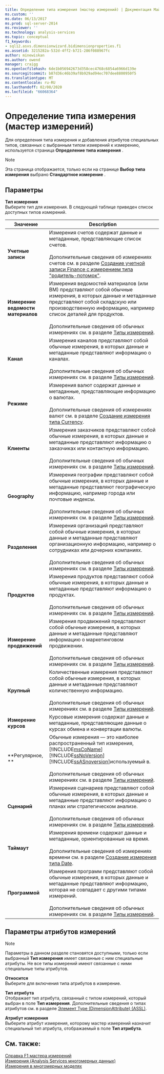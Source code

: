 ```yaml
---
title: Определение типа измерения (мастер измерений) | Документация Майкрософт
ms.custom: ''
ms.date: 06/13/2017
ms.prod: sql-server-2014
ms.reviewer: ''
ms.technology: analysis-services
ms.topic: conceptual
f1_keywords:
- sql12.asvs.dimensionwizard.bidimensionproperties.f1
ms.assetid: 3215282a-532d-4ff2-b721-286f088967fc
author: minewiskan
ms.author: owend
manager: craigg
ms.openlocfilehash: 6de1b056942673d358cec4768c6854a6966d139e
ms.sourcegitcommit: b87d36c46b39af8b929ad94ec707dee8800950f5
ms.translationtype: MT
ms.contentlocale: ru-RU
ms.lasthandoff: 02/08/2020
ms.locfileid: "66068364"
---
```

# <a name="specify-dimension-type-dimension-wizard"></a>Определение типа измерения (мастер измерений)
  Для определения типа измерения и добавления атрибутов специальных типов, связанных с выбранным типом измерений к измерению, используется страница **Определение типа измерения** .  
  
> [!NOTE]  
>  Эта страница отображается, только если на странице **Выбор типа измерения** выбрано **Стандартное измерение** .  
  
## <a name="options"></a>Параметры  
 **Тип измерения**  
 Выберите тип для измерения. В следующей таблице приведен список доступных типов измерений.  
  
|Значение|Description|  
|-----------|-----------------|  
|**Учетные записи**|Измерения счетов содержат данные и метаданные, представляющие список счетов.<br /><br /> Дополнительные сведения об измерениях счетов см. в разделе [Создание учетной записи Finance с измерением типа "родитель-потомок"](multidimensional-models/database-dimensions-finance-account-of-parent-child-type.md).|  
|**Измерение ведомости материалов**|Измерения ведомостей материалов (или ВМ) представляют собой обычные измерения, в которых данные и метаданные представляют собой складскую или производственную информацию, например список деталей для продуктов.<br /><br /> Дополнительные сведения об обычных измерениях см. в разделе [Типы измерений](multidimensional-models-olap-logical-dimension-objects/database-dimension-properties-types.md).|  
|**Канал**|Измерения каналов представляют собой обычные измерения, в которых данные и метаданные представляют информацию о каналах.<br /><br /> Дополнительные сведения об обычных измерениях см. в разделе [Типы измерений](multidimensional-models-olap-logical-dimension-objects/database-dimension-properties-types.md).|  
|**Режиме**|Измерения валют содержат данные и метаданные, представляющие информацию о валютах.<br /><br /> Дополнительные сведения об измерениях валют см. в разделе [Создание измерения типа Currency](multidimensional-models/database-dimensions-create-a-currency-type-dimension.md).|  
|**Клиенты**|Измерения заказчиков представляют собой обычные измерения, в которых данные и метаданные представляют информацию о заказчиках или контактную информацию.<br /><br /> Дополнительные сведения об обычных измерениях см. в разделе [Типы измерений](multidimensional-models-olap-logical-dimension-objects/database-dimension-properties-types.md).|  
|**Geography**|Измерения географии представляют собой обычные измерения, в которых данные и метаданные представляют географическую информацию, например города или почтовые индексы.<br /><br /> Дополнительные сведения об обычных измерениях см. в разделе [Типы измерений](multidimensional-models-olap-logical-dimension-objects/database-dimension-properties-types.md).|  
|**Разделения**|Измерения организаций представляют собой обычные измерения, в которых данные и метаданные представляют организационную информацию, например о сотрудниках или дочерних компаниях.<br /><br /> Дополнительные сведения об обычных измерениях см. в разделе [Типы измерений](multidimensional-models-olap-logical-dimension-objects/database-dimension-properties-types.md).|  
|**Продуктов**|Измерения продуктов представляют собой обычные измерения, в которых данные и метаданные представляют информацию о продуктах.<br /><br /> Дополнительные сведения об обычных измерениях см. в разделе [Типы измерений](multidimensional-models-olap-logical-dimension-objects/database-dimension-properties-types.md).|  
|**Измерение продвижений**|Измерения продвижений представляют собой обычные измерения, в которых данные и метаданные представляют информацию о маркетинговом продвижении.<br /><br /> Дополнительные сведения об обычных измерениях см. в разделе [Типы измерений](multidimensional-models-olap-logical-dimension-objects/database-dimension-properties-types.md).|  
|**Крупный**|Количественные измерения представляют собой обычные измерения, в которых данные и метаданные представляют количественную информацию.<br /><br /> Дополнительные сведения об обычных измерениях см. в разделе [Типы измерений](multidimensional-models-olap-logical-dimension-objects/database-dimension-properties-types.md).|  
|**Измерение курсов**|Курсовые измерения содержат данные и метаданные, представляющие данные о курсах обмена и конвертации валюты.|  
|**Регулярное, **|Обычные измерения — это наиболее распространенный тип измерения, [!INCLUDE[msCoName](../includes/msconame-md.md)] [!INCLUDE[ssNoVersion](../includes/ssnoversion-md.md)] [!INCLUDE[ssASnoversion](../includes/ssasnoversion-md.md)]используемый в.<br /><br /> Дополнительные сведения об обычных измерениях см. в разделе [Типы измерений](multidimensional-models-olap-logical-dimension-objects/database-dimension-properties-types.md).|  
|**Сценарий**|Измерения сценариев представляют собой обычные измерения, в которых данные и метаданные представляют информацию о планах или стратегическом анализе.<br /><br /> Дополнительные сведения об обычных измерениях см. в разделе [Типы измерений](multidimensional-models-olap-logical-dimension-objects/database-dimension-properties-types.md).|  
|**Таймаут**|Измерения времени содержат данные и метаданные, ориентированные на время.<br /><br /> Дополнительные сведения об измерениях времени см. в разделе [Создание измерения типа Date](multidimensional-models/database-dimensions-create-a-date-type-dimension.md).|  
|**Программой**|Измерения программ представляют собой обычные измерения, в которых данные и метаданные представляют информацию, которая не совпадает с другими типами измерений.<br /><br /> Дополнительные сведения об обычных измерениях см. в разделе [Типы измерений](multidimensional-models-olap-logical-dimension-objects/database-dimension-properties-types.md).|  
  
## <a name="dimension-attributes-options"></a>Параметры атрибутов измерений  
  
> [!NOTE]  
>  Параметры в данном разделе становятся доступными, только если выбранный **Тип измерения** имеет связанные с ним специальные атрибуты. Не все типы измерений имеют связанные с ними специальные типы атрибутов.  
  
 **Относится**  
 Выберите для включения типа атрибутов в измерение.  
  
 **Тип атрибута**  
 Отображает тип атрибута, связанный с типом измерений, который выбран в поле **Тип измерения**. Дополнительные сведения о типах атрибутов см. в разделе [Элемент Type (DimensionAttribute) (ASSL)](https://docs.microsoft.com/bi-reference/assl/properties/type-element-dimensionattribute-assl).  
  
 **Атрибут измерения**  
 Выберите атрибут измерения, которому мастер измерений назначит специальный тип атрибута, отображаемый в поле **Тип атрибута**.  
  
## <a name="see-also"></a>См. также:  
 [Справка F1 мастера измерений](dimension-wizard-f1-help.md)   
 [Измерения &#40;Analysis Services многомерных данных&#41;](multidimensional-models-olap-logical-dimension-objects/dimensions-analysis-services-multidimensional-data.md)   
 [Измерения в многомерных моделях](multidimensional-models/dimensions-in-multidimensional-models.md)  
  
  

